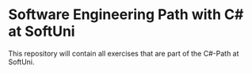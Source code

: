 # Software Engineering Path with C# at SoftUni

This repository will contain all exercises that are part of the C#-Path at SoftUni. 


